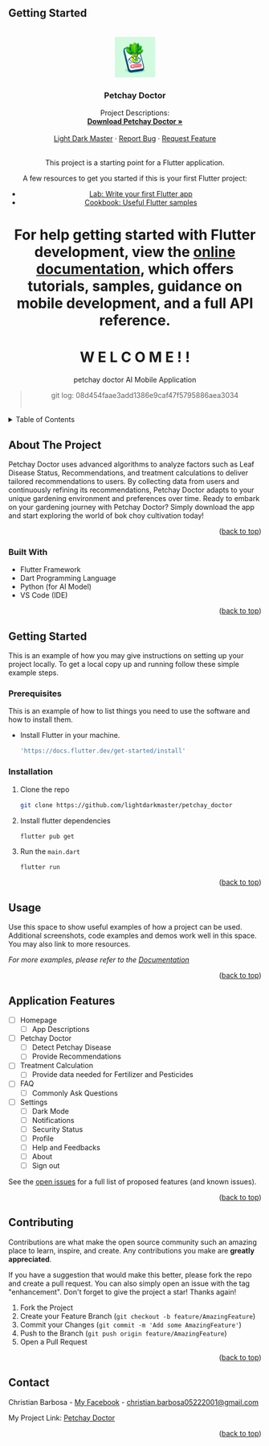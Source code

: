 ## Getting Started

<!-- Improved compatibility of back to top link: See: https://github.com/othneildrew/Best-README-Template/pull/73 -->

<a name="readme-top"></a>

<br />
<div align="center">
  <a href="https://github.com/github_username/repo_name">
    <img src="https://github.com/lightdarkmaster/petchay_doctor/blob/main/assets/icon.jpg?raw=true" alt="Logo" width="80" height="80">
  </a>

<h3 align="center">Petchay Doctor</h3>

  <p align="center">
    Project Descriptions:
    <br />
    <a href="https://github.com/lightdarkmaster/petchay_doctor/releases/tag/Petchay_Doctor_v1.0.0"><strong>Download Petchay Doctor »</strong></a>
    <br />
    <br />
    <a href="https://github.com/lightdarkmaster/">Light Dark Master</a>
    ·
    <a href="https://www.facebook.com/ChanNotDiff/">Report Bug</a>
    ·
    <a href="https://www.facebook.com/ChanNotDiff/">Request Feature</a>
    <br/>
<br/>
    
This project is a starting point for a Flutter application.

A few resources to get you started if this is your first Flutter project:

- [Lab: Write your first Flutter app](https://docs.flutter.dev/get-started/codelab)
- [Cookbook: Useful Flutter samples](https://docs.flutter.dev/cookbook)

For help getting started with Flutter development, view the
[online documentation](https://docs.flutter.dev/), which offers tutorials,
samples, guidance on mobile development, and a full API reference.
=======

# W E L C O M E ! ! 

petchay doctor AI Mobile Application

> git log: 08d454faae3add1386e9caf47f5795886aea3034
> <br/>
> <br/>

  </p>
</div>

<!-- TABLE OF CONTENTS -->
<details>
  <summary>Table of Contents</summary>
  <ol>
    <li>
      <a href="#about-the-project">About The Project</a>
      <ul>
        <li><a href="#built-with">Built With</a></li>
      </ul>
    </li>
    <li>
      <a href="#getting-started">Getting Started</a>
      <ul>
        <li><a href="#prerequisites">Prerequisites</a></li>
        <li><a href="#installation">Installation</a></li>
      </ul>
    </li>
    <li><a href="#usage">Usage</a></li>
    <li><a href="#roadmap">Roadmap</a></li>
    <li><a href="#contributing">Contributing</a></li>
    <li><a href="#license">License</a></li>
    <li><a href="#contact">Contact</a></li>
    <li><a href="#acknowledgments">Acknowledgments</a></li>
  </ol>
</details>

<!-- ABOUT THE PROJECT -->

## About The Project

Petchay Doctor uses advanced algorithms to analyze factors such as Leaf Disease Status, Recommendations, and treatment calculations to deliver tailored recommendations to users. By collecting data from users and continuously refining its recommendations, Petchay Doctor adapts to your unique gardening environment and preferences over time. Ready to embark on your gardening journey with Petchay Doctor? Simply download the app and start exploring the world of bok choy cultivation today!

<p align="right">(<a href="#readme-top">back to top</a>)</p>

### Built With

- Flutter Framework
- Dart Programming Language
- Python (for AI Model)
- VS Code (IDE)

<p align="right">(<a href="#readme-top">back to top</a>)</p>

<!-- GETTING STARTED -->

## Getting Started

This is an example of how you may give instructions on setting up your project locally.
To get a local copy up and running follow these simple example steps.

### Prerequisites

This is an example of how to list things you need to use the software and how to install them.

- Install Flutter in your machine.
  ```sh
  'https://docs.flutter.dev/get-started/install'
  ```

### Installation

1. Clone the repo
   ```sh
   git clone https://github.com/lightdarkmaster/petchay_doctor
   ```
2. Install flutter dependencies
   ```flutter pub get
   flutter pub get
   ```
3. Run the `main.dart`
   ```dart
   flutter run
   ```

<p align="right">(<a href="#readme-top">back to top</a>)</p>

<!-- USAGE EXAMPLES -->

## Usage

Use this space to show useful examples of how a project can be used. Additional screenshots, code examples and demos work well in this space. You may also link to more resources.

_For more examples, please refer to the [Documentation](https://example.com)_

<p align="right">(<a href="#readme-top">back to top</a>)</p>

<!-- ROADMAP -->

## Application Features

- [ ] Homepage
  - [ ] App Descriptions
- [ ] Petchay Doctor
  - [ ] Detect Petchay Disease
  - [ ] Provide Recommendations
- [ ] Treatment Calculation
  - [ ] Provide data needed for Fertilizer and Pesticides
- [ ] FAQ
  - [ ] Commonly Ask Questions
- [ ] Settings
  - [ ] Dark Mode
  - [ ] Notifications
  - [ ] Security Status
  - [ ] Profile
  - [ ] Help and Feedbacks
  - [ ] About
  - [ ] Sign out

See the [open issues](https://github.com/lightdarkmaster/petchay_doctor/issues/1) for a full list of proposed features (and known issues).

<p align="right">(<a href="#readme-top">back to top</a>)</p>

<!-- CONTRIBUTING -->

## Contributing

Contributions are what make the open source community such an amazing place to learn, inspire, and create. Any contributions you make are **greatly appreciated**.

If you have a suggestion that would make this better, please fork the repo and create a pull request. You can also simply open an issue with the tag "enhancement".
Don't forget to give the project a star! Thanks again!

1. Fork the Project
2. Create your Feature Branch (`git checkout -b feature/AmazingFeature`)
3. Commit your Changes (`git commit -m 'Add some AmazingFeature'`)
4. Push to the Branch (`git push origin feature/AmazingFeature`)
5. Open a Pull Request

<p align="right">(<a href="#readme-top">back to top</a>)</p>

<!-- CONTACT -->

## Contact

Christian Barbosa - [My Facebook](https://www.facebook.com/ChanNotDiff/) - christian.barbosa05222001@gmail.com

My Project Link: [Petchay Doctor](https://github.com/lightdarkmaster/petchay_doctor)

<p align="right">(<a href="#readme-top">back to top</a>)</p>
